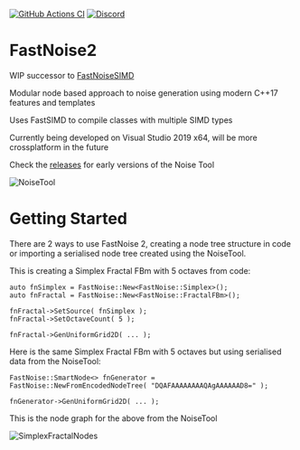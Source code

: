 [![GitHub Actions CI](https://img.shields.io/github/workflow/status/Auburn/FastNoise2/CI?style=flat-square&logo=GitHub "GitHub Actions CI")](https://github.com/Auburn/FastNoise2/actions)
[![Discord](https://img.shields.io/discord/703636892901441577?style=flat-square&logo=discord "Discord")](https://discord.gg/SHVaVfV)

# FastNoise2

WIP successor to [FastNoiseSIMD](https://github.com/Auburn/FastNoiseSIMD)

Modular node based approach to noise generation using modern C++17 features and templates

Uses FastSIMD to compile classes with multiple SIMD types

Currently being developed on Visual Studio 2019 x64, will be more crossplatform in the future

Check the [releases](https://github.com/Auburns/FastNoise2/releases) for early versions of the Noise Tool

![NoiseTool](https://user-images.githubusercontent.com/1349548/90967950-4e8da600-e4de-11ea-902a-94e72cb86481.png)

# Getting Started

There are 2 ways to use FastNoise 2, creating a node tree structure in code or importing a serialised node tree created using the NoiseTool.

This is creating a Simplex Fractal FBm with 5 octaves from code:
```
auto fnSimplex = FastNoise::New<FastNoise::Simplex>();
auto fnFractal = FastNoise::New<FastNoise::FractalFBm>();

fnFractal->SetSource( fnSimplex );
fnFractal->SetOctaveCount( 5 );

fnFractal->GenUniformGrid2D( ... );
```

Here is the same Simplex Fractal FBm with 5 octaves but using serialised data from the NoiseTool:
```
FastNoise::SmartNode<> fnGenerator = FastNoise::NewFromEncodedNodeTree( "DQAFAAAAAAAAQAgAAAAAAD8=" );

fnGenerator->GenUniformGrid2D( ... );
```
This is the node graph for the above from the NoiseTool

![SimplexFractalNodes](https://user-images.githubusercontent.com/1349548/90897006-72f16180-e3bc-11ea-8cc3-a68daed7b6c1.png)
